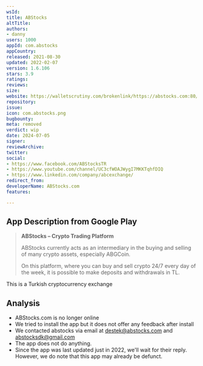 ```yaml
---
wsId: 
title: ABStocks
altTitle: 
authors:
- danny
users: 1000
appId: com.abstocks
appCountry: 
released: 2021-08-30
updated: 2022-02-07
version: 1.6.106
stars: 3.9
ratings: 
reviews: 
size: 
website: https://walletscrutiny.com/brokenlink/https://abstocks.com:80/
repository: 
issue: 
icon: com.abstocks.png
bugbounty: 
meta: removed
verdict: wip
date: 2024-07-05
signer: 
reviewArchive: 
twitter: 
social:
- https://www.facebook.com/ABStocksTR
- https://www.youtube.com/channel/UC3cfWOAJWygI7MKKTqhfDIQ
- https://www.linkedin.com/company/abcexchange/
redirect_from: 
developerName: ABStocks.com
features: 

---
```


## App Description from Google Play 

> **ABStocks – Crypto Trading Platform**
> 
> ABStocks currently acts as an intermediary in the buying and selling of many crypto assets, especially ABGCoin.
> 
> On this platform, where you can buy and sell crypto 24/7 every day of the week, it is possible to make deposits and withdrawals in TL.

This is a Turkish cryptocurrency exchange

## Analysis 

- ABStocks.com is no longer online 
- We tried to install the app but it does not offer any feedback after install 
- We contacted abstocks via email at destek@abstocks.com and abstocksdk@gmail.com
- The app does not do anything.
- Since the app was last updated just in 2022, we'll wait for their reply. However, we do note that this app may already be defunct.

